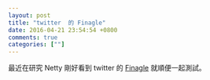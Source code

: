 ```yaml
---
layout: post
title: "twitter  的 Finagle"
date: 2016-04-21 23:54:54 +0800
comments: true
categories: [""]
---
```



<!-- more -->


最近在研究 Netty 剛好看到 twitter 的 [Finagle] 就順便一起測試。

[Finagle]:https://twitter.github.io/finagle/